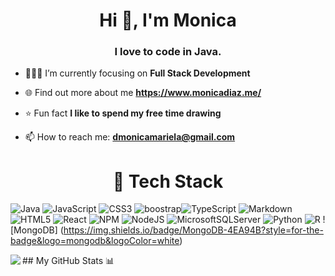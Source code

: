 <h1 align="center">Hi 👋, I'm Monica</h1>
<h3 align="center">I love to code in Java.</h3>

- 👩🏻‍💻 I’m currently focusing on **Full Stack Development**

- 🌐 Find out more about me **https://www.monicadiaz.me/**

- ⭐ Fun fact **I like to spend my free time drawing**

- 📫 How to reach me: **dmonicamariela@gmail.com**

<h1 align="center">🔆 Tech Stack</h1>


![Java](https://img.shields.io/badge/Java-ED8B00?style=for-the-badge&logo=java&logoColor=white)  ![JavaScript](https://img.shields.io/badge/javascript-%23323330.svg?style=for-the-badge&logo=javascript&logoColor=%23F7DF1E) ![CSS3](https://img.shields.io/badge/css3-%231572B6.svg?style=for-the-badge&logo=css3&logoColor=white) ![boostrap](https://img.shields.io/badge/Bootstrap-563D7C?style=for-the-badge&logo=bootstrap&logoColor=white)![TypeScript](https://img.shields.io/badge/typescript-%23007ACC.svg?style=for-the-badge&logo=typescript&logoColor=white) ![Markdown](https://img.shields.io/badge/markdown-%23000000.svg?style=for-the-badge&logo=markdown&logoColor=white) ![HTML5](https://img.shields.io/badge/html5-%23E34F26.svg?style=for-the-badge&logo=html5&logoColor=white) ![React](https://img.shields.io/badge/react-%2320232a.svg?style=for-the-badge&logo=react&logoColor=%2361DAFB) ![NPM](https://img.shields.io/badge/NPM-%23000000.svg?style=for-the-badge&logo=npm&logoColor=white) ![NodeJS](https://img.shields.io/badge/node.js-6DA55F?style=for-the-badge&logo=node.js&logoColor=white) ![MicrosoftSQLServer](https://img.shields.io/badge/Microsoft%20SQL%20Sever-CC2927?style=for-the-badge&logo=microsoft%20sql%20server&logoColor=white) ![Python](https://img.shields.io/badge/Python-3776AB?style=for-the-badge&logo=python&logoColor=white) ![R](https://img.shields.io/badge/R-276DC3?style=for-the-badge&logo=r&logoColor=white) ![MongoDB] (https://img.shields.io/badge/MongoDB-4EA94B?style=for-the-badge&logo=mongodb&logoColor=white)
<div>
## My GitHub Stats 📊
<a href="https://github.com/anuraghazra/github-readme-stats">
  <img align="left" src="https://github-readme-stats.vercel.app/api?username=diazmonica&count_private=true&show_icons=true&theme=radical" />
</a>
</div>
